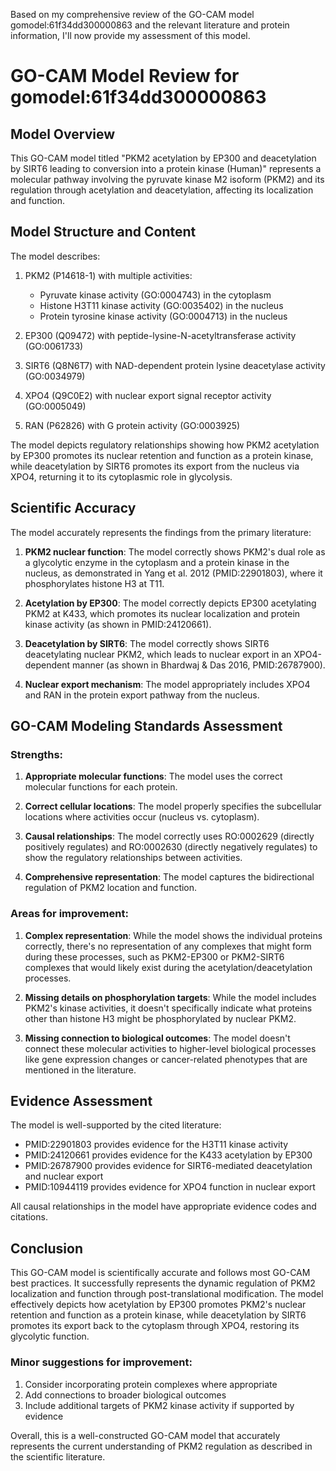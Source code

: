 Based on my comprehensive review of the GO-CAM model gomodel:61f34dd300000863 and the relevant literature and protein information, I'll now provide my assessment of this model.

# GO-CAM Model Review for gomodel:61f34dd300000863

## Model Overview
This GO-CAM model titled "PKM2 acetylation by EP300 and deacetylation by SIRT6 leading to conversion into a protein kinase (Human)" represents a molecular pathway involving the pyruvate kinase M2 isoform (PKM2) and its regulation through acetylation and deacetylation, affecting its localization and function.

## Model Structure and Content

The model describes:
1. PKM2 (P14618-1) with multiple activities:
   - Pyruvate kinase activity (GO:0004743) in the cytoplasm
   - Histone H3T11 kinase activity (GO:0035402) in the nucleus
   - Protein tyrosine kinase activity (GO:0004713) in the nucleus

2. EP300 (Q09472) with peptide-lysine-N-acetyltransferase activity (GO:0061733)

3. SIRT6 (Q8N6T7) with NAD-dependent protein lysine deacetylase activity (GO:0034979)

4. XPO4 (Q9C0E2) with nuclear export signal receptor activity (GO:0005049)

5. RAN (P62826) with G protein activity (GO:0003925)

The model depicts regulatory relationships showing how PKM2 acetylation by EP300 promotes its nuclear retention and function as a protein kinase, while deacetylation by SIRT6 promotes its export from the nucleus via XPO4, returning it to its cytoplasmic role in glycolysis.

## Scientific Accuracy

The model accurately represents the findings from the primary literature:

1. **PKM2 nuclear function**: The model correctly shows PKM2's dual role as a glycolytic enzyme in the cytoplasm and a protein kinase in the nucleus, as demonstrated in Yang et al. 2012 (PMID:22901803), where it phosphorylates histone H3 at T11.

2. **Acetylation by EP300**: The model correctly depicts EP300 acetylating PKM2 at K433, which promotes its nuclear localization and protein kinase activity (as shown in PMID:24120661).

3. **Deacetylation by SIRT6**: The model correctly shows SIRT6 deacetylating nuclear PKM2, which leads to nuclear export in an XPO4-dependent manner (as shown in Bhardwaj & Das 2016, PMID:26787900).

4. **Nuclear export mechanism**: The model appropriately includes XPO4 and RAN in the protein export pathway from the nucleus.

## GO-CAM Modeling Standards Assessment

### Strengths:
1. **Appropriate molecular functions**: The model uses the correct molecular functions for each protein.

2. **Correct cellular locations**: The model properly specifies the subcellular locations where activities occur (nucleus vs. cytoplasm).

3. **Causal relationships**: The model correctly uses RO:0002629 (directly positively regulates) and RO:0002630 (directly negatively regulates) to show the regulatory relationships between activities.

4. **Comprehensive representation**: The model captures the bidirectional regulation of PKM2 location and function.

### Areas for improvement:

1. **Complex representation**: While the model shows the individual proteins correctly, there's no representation of any complexes that might form during these processes, such as PKM2-EP300 or PKM2-SIRT6 complexes that would likely exist during the acetylation/deacetylation processes.

2. **Missing details on phosphorylation targets**: While the model includes PKM2's kinase activities, it doesn't specifically indicate what proteins other than histone H3 might be phosphorylated by nuclear PKM2.

3. **Missing connection to biological outcomes**: The model doesn't connect these molecular activities to higher-level biological processes like gene expression changes or cancer-related phenotypes that are mentioned in the literature.

## Evidence Assessment

The model is well-supported by the cited literature:
- PMID:22901803 provides evidence for the H3T11 kinase activity
- PMID:24120661 provides evidence for the K433 acetylation by EP300
- PMID:26787900 provides evidence for SIRT6-mediated deacetylation and nuclear export
- PMID:10944119 provides evidence for XPO4 function in nuclear export

All causal relationships in the model have appropriate evidence codes and citations.

## Conclusion

This GO-CAM model is scientifically accurate and follows most GO-CAM best practices. It successfully represents the dynamic regulation of PKM2 localization and function through post-translational modification. The model effectively depicts how acetylation by EP300 promotes PKM2's nuclear retention and function as a protein kinase, while deacetylation by SIRT6 promotes its export back to the cytoplasm through XPO4, restoring its glycolytic function.

### Minor suggestions for improvement:
1. Consider incorporating protein complexes where appropriate
2. Add connections to broader biological outcomes
3. Include additional targets of PKM2 kinase activity if supported by evidence

Overall, this is a well-constructed GO-CAM model that accurately represents the current understanding of PKM2 regulation as described in the scientific literature.